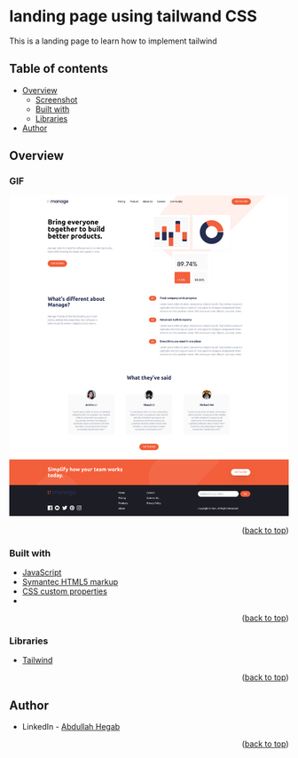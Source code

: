 # landing page using tailwand CSS 

This is a landing page to learn how to implement tailwind

## Table of contents

- [Overview](#overview)
    - [Screenshot](#screenshot)
    - [Built with](#built-with)
    - [Libraries](#Libraries)
- [Author](#author)

## Overview

### GIF

![screen-gif](./images/landing-page.png)

<p align="right">(<a href="#top">back to top</a>)</p>

### Built with

* [JavaScript](https://www.javascript.com/)
* [Symantec HTML5 markup](https://developer.mozilla.org/en-US/docs/Glossary/HTML5)
* [CSS custom properties](https://developer.mozilla.org/en-US/docs/Web/CSS)
* 

<p align="right">(<a href="#top">back to top</a>)</p>

### Libraries

* [Tailwind](https://tailwindcss.com/)


<p align="right">(<a href="#top">back to top</a>)</p>

## Author

* LinkedIn - [Abdullah Hegab](https://www.linkedin.com/in/hegab192)

<p align="right">(<a href="#top">back to top</a>)</p>
